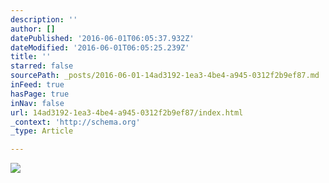 ```yaml
---
description: ''
author: []
datePublished: '2016-06-01T06:05:37.932Z'
dateModified: '2016-06-01T06:05:25.239Z'
title: ''
starred: false
sourcePath: _posts/2016-06-01-14ad3192-1ea3-4be4-a945-0312f2b9ef87.md
inFeed: true
hasPage: true
inNav: false
url: 14ad3192-1ea3-4be4-a945-0312f2b9ef87/index.html
_context: 'http://schema.org'
_type: Article

---
```

![](https://the-grid-user-content.s3-us-west-2.amazonaws.com/854c18c9-f483-4f33-be67-420b1dd9818d.jpg)